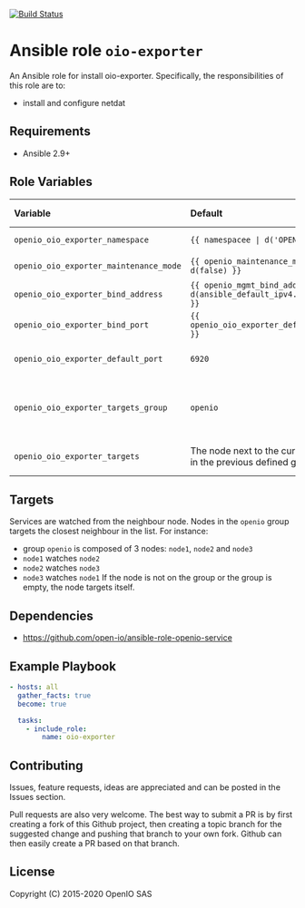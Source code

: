 [![Build Status](https://travis-ci.org/open-io/ansible-role-openio-oio-exporter.svg?branch=master)](https://travis-ci.org/open-io/ansible-role-openio-oio-exporter)
# Ansible role `oio-exporter`

An Ansible role for install oio-exporter. Specifically, the responsibilities of this role are to:

- install and configure netdat

## Requirements

- Ansible 2.9+

## Role Variables

| Variable   | Default | Comments (type)  |
| :---       | :---    | :---             |
| `openio_oio_exporter_namespace` | `{{ namespacee \| d('OPENIO') }}` | OpenIO Namespace |
| `openio_oio_exporter_maintenance_mode` | `{{ openio_maintenance_mode \| d(false) }}` | Maintenance mode |
| `openio_oio_exporter_bind_address` | `{{ openio_mgmt_bind_address \| d(ansible_default_ipv4.address) }}` |  Binding IP address. |
| `openio_oio_exporter_bind_port` | `{{ openio_oio_exporter_default_port }}` |  Listening port. |
| `openio_oio_exporter_default_port` | `6920` |  Default listening port. |
| `openio_oio_exporter_targets_group` | `openio` | The inventory group used to search for the target. |
| `openio_oio_exporter_targets` | The node next to the current node in the previous defined group.  | A list of targets to watch. |

## Targets
Services are watched from the neighbour node. Nodes in the `openio` group targets the closest neighbour in the list. For instance:
- group `openio` is composed of 3 nodes: `node1`, `node2` and `node3`
- `node1` watches `node2`
- `node2` watches `node3`
- `node3` watches `node1`
If the node is not on the group or the group is empty, the node targets itself.

## Dependencies
- https://github.com/open-io/ansible-role-openio-service

## Example Playbook

```yaml
- hosts: all
  gather_facts: true
  become: true

  tasks:
    - include_role:
        name: oio-exporter
```

## Contributing

Issues, feature requests, ideas are appreciated and can be posted in the Issues section.

Pull requests are also very welcome.
The best way to submit a PR is by first creating a fork of this Github project, then creating a topic branch for the suggested change and pushing that branch to your own fork.
Github can then easily create a PR based on that branch.

## License
Copyright (C) 2015-2020 OpenIO SAS
